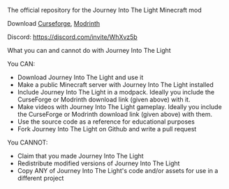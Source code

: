 The official repository for the Journey Into The Light Minecraft mod

Download [Curseforge](https://www.curseforge.com/minecraft/mc-mods/journey-into-the-light-mod), [Modrinth](https://modrinth.com/mod/jitl)

Discord: https://discord.com/invite/WhXvz5b

What you can and cannot do with Journey Into The Light

You CAN:
* Download Journey Into The Light and use it
* Make a public Minecraft server with Journey Into The Light installed
* Include Journey Into The Light in a modpack. Ideally you include the CurseForge or Modrinth download link (given above) with it.
* Make videos with Journey Into The Light gameplay. Ideally you include the CurseForge or Modrinth download link (given above) with them.
* Use the source code as a reference for educational purposes
* Fork Journey Into The Light on Github and write a pull request

You CANNOT:
* Claim that you made Journey Into The Light
* Redistribute modified versions of Journey Into The Light
* Copy ANY of Journey Into The Light's code and/or assets for use in a different project

